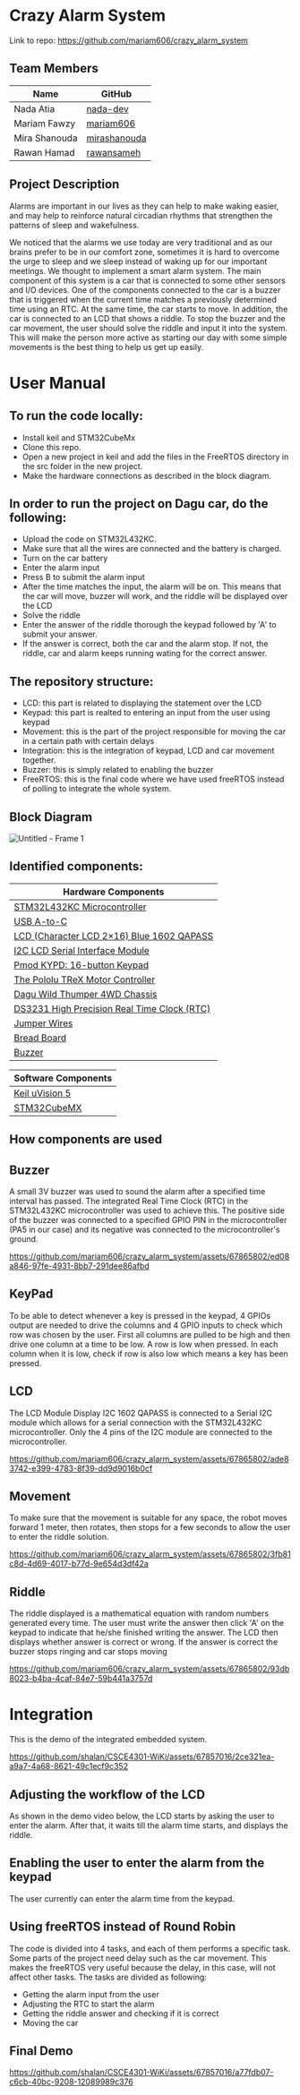 # Crazy Alarm System
Link to repo: https://github.com/mariam606/crazy_alarm_system

## Team Members
| Name  | GitHub
| ------------- | ------------- |
| Nada Atia | [nada-dev](https://github.com/nada-dev)
| Mariam Fawzy | [mariam606](https://github.com/mariam606)
| Mira Shanouda | [mirashanouda](https://github.com/mirashanouda)
| Rawan Hamad | [rawansameh](https://github.com/mirashanouda)

## Project Description
Alarms are important in our lives as they can help to make waking easier, and may help to reinforce natural circadian rhythms that strengthen the patterns of sleep and wakefulness. 

We noticed that the alarms we use today are very traditional and as our brains prefer to be in our comfort zone, sometimes it is hard to overcome the urge to sleep and we sleep instead of waking up for our important meetings. We thought to implement a smart alarm system. The main component of this system is a car that is connected to some other sensors and I/O devices. One of the components connected to the car is a buzzer that is triggered when the current time matches a previously determined time using an RTC. At the same time, the car starts to move. In addition, the car is connected to an LCD that shows a riddle. To stop the buzzer and the car movement, the user should solve the riddle and input it into the system. This will make the person more active as starting our day with some simple movements is the best thing to help us get up easily.

# User Manual

## To run the code locally:
- Install keil and STM32CubeMx
- Clone this repo. 
- Open a new project in keil and add the files in the FreeRTOS directory in the src folder in the new project. 
- Make the hardware connections as described in the block diagram. 

## In order to run the project on Dagu car, do the following:
- Upload the code on STM32L432KC.
- Make sure that all the wires are connected and the battery is charged.
- Turn on the car battery
- Enter the alarm input
- Press B to submit the alarm input
- After the time matches the input, the alarm will be on. This means that the car will move, buzzer will work, and the riddle will be displayed over the LCD
- Solve the riddle
- Enter the answer of the riddle thorough the keypad followed by 'A' to submit your answer.
- If the answer is correct, both the car and the alarm stop. If not, the riddle, car and alarm keeps running wating for the correct answer.

## The repository structure:
- LCD: this part is related to displaying the statement over the LCD
- Keypad: this part is realted to entering an input from the user using keypad
- Movement: this is the part of the project responsible for moving the car in a certain path with certain delays
- Integration: this is the integration of keypad, LCD and car movement together.
- Buzzer: this is simply related to enabling the buzzer
- FreeRTOS: this is the final code where we have used freeRTOS instead of polling to integrate the whole system. 

## Block Diagram
![Untitled - Frame 1](https://github.com/mariam606/crazy_alarm_system/assets/67865802/2e8ec51c-8a19-4a1f-a8eb-d80eded9a3b2)


## Identified components:
| Hardware Components 
| -------------
| [STM32L432KC Microcontroller](https://www.st.com/en/microcontrollers-microprocessors/stm32l432kc.html)
| [USB A-to-C](https://ram-e-shop.com/product/usb-cable-micro-copy/)
| [LCD (Character LCD 2×16) Blue 1602 QAPASS](https://ram-e-shop.com/product/lcd-2x16-blue/)
| [I2C LCD Serial Interface Module](https://uge-one.com/i2c-lcd-serial-interface-module.html)
| [Pmod KYPD: 16-button Keypad](https://www.amazon.co.uk/DIGILENT-410-195-410-195-16-Buttons-Keyboard/dp/B0792G3C45)
| [The Pololu TReX Motor Controller](https://www.pololu.com/product/777)
| [Dagu Wild Thumper 4WD Chassis](https://www.pololu.com/product/1567)
| [DS3231 High Precision Real Time Clock (RTC)](https://store.fut-electronics.com/products/ds3231-high-precision-rtc-module-ds3231)
| [Jumper Wires](https://ram-e-shop.com/product/ph60-mf-20cm/)
| [Bread Board](https://ram-e-shop.com/product/bb01-bread-board/)
| [Buzzer](https://ram-e-shop.com/product/buzzar3v/)

| Software Components 
| -------------
| [Keil uVision 5](https://www.keil.com/download/)
| [STM32CubeMX](https://www.st.com/en/development-tools/stm32cubemx.html)


## How components are used
## Buzzer
A small 3V buzzer was used to sound the alarm after a specified time interval has passed. The integrated Real Time Clock (RTC) in the STM32L432KC microcontroller was used to achieve this. The positive side of the buzzer was connected to a specified GPIO PIN in the microcontroller (PA5 in our case) and its negative was connected to the microcontroller's ground.


https://github.com/mariam606/crazy_alarm_system/assets/67865802/ed08a846-97fe-4931-8bb7-291dee86afbd

## KeyPad
To be able to detect whenever a key is pressed in the keypad, 4 GPIOs output are needed to drive the columns and 4 GPIO inputs to check which row was chosen by the user. First all columns are pulled to be high and then drive one column at a time to be low. A row is low when pressed. In each column when it is low, check if row is also low which means a key has been pressed.

## LCD
The LCD Module Display I2C 1602 QAPASS is connected to a Serial I2C module which allows for a serial connection with the STM32L432KC microcontroller. Only the 4 pins of the I2C module are connected to the microcontroller.


https://github.com/mariam606/crazy_alarm_system/assets/67865802/ade83742-e399-4783-8f39-dd9d9016b0cf
       

## Movement
To make sure that the movement is suitable for any space, the robot moves forward 1 meter, then rotates, then stops for a few seconds to allow the user to enter the riddle solution. 


https://github.com/mariam606/crazy_alarm_system/assets/67865802/3fb81c8d-4d69-4017-b77d-9e654d3df42a


## Riddle
The riddle displayed is a mathematical equation with random numbers generated every time. The user must write the answer then click 'A' on the keypad to indicate that he/she finished writing the answer. The LCD then displays whether answer is correct or wrong. If the answer is correct the buzzer stops ringing and car stops moving


https://github.com/mariam606/crazy_alarm_system/assets/67865802/93db8023-b4ba-4caf-84e7-59b441a3757d

# Integration 
This is the demo of the integrated embedded system. 


https://github.com/shalan/CSCE4301-WiKi/assets/67857016/2ce321ea-a9a7-4a68-8621-49c1ecf9c352


## Adjusting the workflow of the LCD
As shown in the demo video below, the LCD starts by asking the user to enter the alarm. After that, it waits till the alarm time starts, and displays the riddle.

## Enabling the user to enter the alarm from the keypad
The user currently can enter the alarm time from the keypad.

## Using freeRTOS instead of Round Robin
The code is divided into 4 tasks, and each of them performs a specific task. Some parts of the project need delay such as the car movement. This makes the freeRTOS very useful because the delay, in this case, will not affect other tasks. The tasks are divided as following:
- Getting the alarm input from the user
- Adjusting the RTC to start the alarm
- Getting the riddle answer and checking if it is correct 
- Moving the car

## Final Demo 
https://github.com/shalan/CSCE4301-WiKi/assets/67857016/a77fdb07-c6cb-40bc-9208-12089989c376


